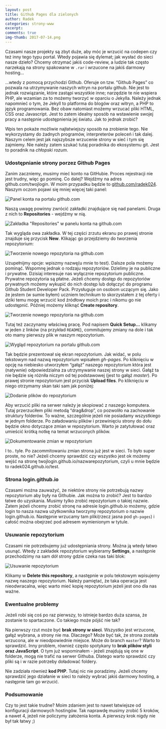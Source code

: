 ```yaml
---
layout: post
title: Github Pages dla zielonych
author: Radek
categories: strony-www
excerpt:
comments: true
img-thumb: 2017-07-14.png
---
```


Czasami nasze projekty są zbyt duże, aby móc je wrzucić na codepen czy też inny tego typu portal. Wtedy pojawia się dylemat; jak wysłać do sieci nasze dzieło? Chcemy otrzymać jakiś code-review, a ludzie tak często narzekają na strony spakowane w `.rar` i wrzucone na jakiś darmowy hosting...

...wtedy z pomocą przychodzi Github. Oferuje on tzw. “Github Pages” co pozwala na utrzymywanie naszych witryn na portalu github. Nie jest to jednak rozwiązanie, które zastąpi wszystkie inne; narzędzie te nie wspiera PHP,  ale wzamian za to możemy tworzyć w oparciu o Jekylla. Należy jednak napomnieć o tym, że Jekyll to platforma do blogów oraz witryn, a PHP to język programowania. Bez obaw natomiast możemy wrzucać pliki HTML, CSS oraz Javascript. Jest to zatem idealny sposób na wstawienie swojej pracy a następnie udostępnienia jej światu. Jak to jednak zrobić?

Wpis ten pokaże możliwie najłatwiejszy sposób na zrobienie tego. Nie wykorzystamy do żadnych programów, interpreterów poleceń i tak dalej. Naszym celem jest jak najszybsze wrzucenie strony w sieć i tym się zajmiemy. Nie należy zatem szukać tutaj poradnika do ekosystemu git. Jest to poradnik na *chłopski rozum*.

### Udostępnianie strony porzez Github Pages

Zanim zaczniemy, musimy mieć konto na GitHubie. Proces rejestracji nie jest trudny, więc go pominę. Co dalej? Wejdźmy na adres github.com/twojlogin. W moim przypadku będzie to [github.com/radek024](https://www.github.com/radek024).  Naszym oczom pojawi się mniej więcej taki panel:

![Panel konta na portalu github.com]({{site.baseurl}}/img/post-img/2017-07-14/fot01.png)

Naszą uwagę powinny zwrócić zakładki znajdujące się nad panelami. Druga z nich to **Repositories** -  wejdźmy w nią.

![Zakładka "Repositories" w panelu konta na github.com]({{site.baseurl}}/img/post-img/2017-07-14/fot02.png)

Tak wygląda owa zakładka. W tej części zrzutu ekranu po prawej stronie znajduje się przycisk **New**. Klikając go przejdziemy do tworzenia repozytorium:

![Tworzenie nowego repozytoria na github.com]({{site.baseurl}}/img/post-img/2017-07-14/fot03.png)

Uzupełnijmy opcje: wpiszmy nazwę(u mnie to test). Dalsze pola możemy pominąć. Wspomnę jednak o rodzaju repozytoriów. Dzielimy je na publiczne i prywatne. Dzisiaj interesuje nas wyłącznie repozytorium publiczne. Prywatne repozytoria są płatne. Jeżeli chcemy dostęp do repozytoriów prywatnych możemy wykupić do nich dostęp lub dołączyć do programu Github Student Developer Pack. Przysługuje on osobom uczącym się. Jako że jestem (w sumie byłem) uczniem technikum to skorzystałem z tej oferty i dziki temu mogę wrzucić kod źródłowy moich prac i nikomu go nie udostępnić.
Później możemy kliknąć **Create repository**.

![Tworzenie nowego repozytoria na github.com]({{site.baseurl}}/img/post-img/2017-07-14/fot04.png)

Tutaj też zaczynamy właściwą pracę. Pod napisem **Quick Setup...** klikamy w jeden z linków (na przykład `README`), commitujemy zmiany na dole i tak oto mamy pierwszy plik w naszym repozytorium.

![Wygląd repozytorium na portalu github.com]({{site.baseurl}}/img/post-img/2017-07-14/fot05.png)

Tak będzie prezentował się ekran repozytorium. Jak widać, w polu tekstowym nad nazwą repozytorium wpisałem *gh-pages*. Po kliknięciu w opcję na niebiesko utworzyłem “gałąź” naszego repozytorium która jest (natywnie) odpowiedzialna za utrzymywanie naszej strony w sieci. Gałąź ta nie będzie się różniła niczym od tej podstawowej (jest to gałąź *master*).
Po prawej stronie repozytorium jest przycisk **Upload files**. Po kliknięciu w niego otrzymamy skan taki sam jak poniżej:

![Dodanie plików do repozytorium]({{site.baseurl}}/img/post-img/2017-07-14/fot06.png)

Aby wrzucić pliki na serwer należy je skopiować z naszego komputera. Tutaj przerzuciłem pliki metodą “drag&drop”, co pozwoliło na zachowanie struktury folderów. To ważne, szczególnie jeżeli nie posiadamy wszystkiego w jednym folderze. Po załadowaniu plików i przewinięciu strony do dołu będzie okno dotyczące zmian w repozytorium. Warto je zatytułować oraz umieścić krótką notkę na temat wrzuconych plików.

![Dokumentowanie zmian w repozytorium]({{site.baseurl}}/img/post-img/2017-07-14/fot07.png)

I to.. tyle. Po zacommitowaniu zmian strona już jest w sieci. To było super proste, no nie? Jeżeli chcemy sprawdzić czy wszystko jest ok możemy wejść na stronę twojlogin.github.io/nazwarepozytorium, czyli u mnie będzie to radek024.github.io/test.

### Strona login.github.io

Czasami można zauważyć, że niektóre strony nie potrzebują nazwy repozytorium aby były na Githubie. Jak można to zrobić? Jest to bardzo łatwe do uzyskania. Musimy tylko zrobić repozytorium o takiej nazwie. Zatem jeżeli chcemy zrobić stronę na adresie login.github.io możemy, gdzie login to nasza nazwa użytkownika tworzymy repozytorium o nazwie login.github.io. Następnie wrzucamy tam pliki(rzecz jasna pod `gh-pages`) i całość można obejrzeć pod adresem wymienionym w tytule.

### Usuwanie repozytorium

Czasami nie potrzebujemy już udostępniania strony. Można ją wtedy łatwo usunąć. Wtedy z zakładek repozytorium wybieramy **Settings**, a następnie przechodzimy na sam dół strony gdzie czeka nas taki blok:

 ![Usuwanie repozytorium]({{site.baseurl}}/img/post-img/2017-07-14/fot08.png)

 Klikamy w **Delete this repository**, a następnie w polu tekstowym wpisujemy nazwę naszego repozytorium. Należy pamiętać, że taka operacja jest nieodwracalna, więc warto mieć kopię repozytorium jeżeli jest ono dla nas ważne.

### Ewentualne problemy

Jeżeli robi się coś po raz pierwszy, to istnieje bardzo duża szansa, że zostanie to spartaczone. Co takiego może pójść nie tak?

Na pierwszy rzut może być **brak strony w sieci**. Wszystko jest wrzucone, gałąź wybrana, a strony nie ma. Dlaczego? Może być tak, że strona została wrzucona, ale w nieodpowiednie miejsce. Może do branch `master`? Warto to sprawdzić.
Inny problem, również często spotykany to **brak plików styli oraz JavaScript**. O tym już wspominałem - jeżeli znajdują się one w folderze, mogą nie trafić na serwer Githuba. Dlatego warto sprawdzić czy pliki są i w razie potrzeby doładować foldery.

Nie zadziała również **kod PHP**. Tutaj nic nie poradzimy. Jeżeli chcemy sprawdzić jego działanie w sieci to należy wybrać jakiś darmowy hosting, a następnie tam go wrzucić.

### Podsumowanie

Czy to jest takie trudne? Moim zdaniem jest to nawet łatwiejsze od konfiguracji darmowych hostingów. Tak naprawdę musimy zrobić 5 kroków, a nawet 4, jeżeli nie policzymy założenia konta. A pierwszy krok nigdy nie był tak łatwy ;)
